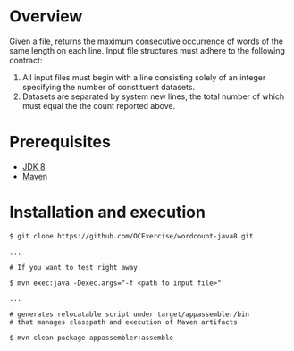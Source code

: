 # Overview

Given a file, returns the maximum consecutive occurrence of words of the same length on each line.  Input file structures must adhere to the following contract:

1. All input files must begin with a line consisting solely of an integer specifying the number of constituent datasets.  
2. Datasets are separated by system new lines, the total number of which must equal the the count reported above.

# Prerequisites

* [JDK 8](http://www.oracle.com/technetwork/java/javase/downloads/jdk8-downloads-2133151.html)
* [Maven](https://maven.apache.org/)

# Installation and execution

```
$ git clone https://github.com/OCExercise/wordcount-java8.git

...

# If you want to test right away

$ mvn exec:java -Dexec.args="-f <path to input file>" 

... 

# generates relocatable script under target/appassembler/bin
# that manages classpath and execution of Maven artifacts

$ mvn clean package appassembler:assemble       

```
